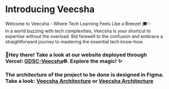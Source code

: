 <h1>Introducing Veecsha</h1>
<p>Welcome to Veecsha - Where Tech Learning Feels Like a Breeze! 🎓✨<br>
In a world buzzing with tech complexities, Veecsha is your shortcut to expertise without the overload. Bid farewell to the confusion and embrace a straightforward journey to mastering the essential tech know-how.</p>
<h3>🚀Hey there! Take a look at our website deployed through Vercel: <a href="https://veecsha.vercel.app/" >GDSC-Veecsha</a>🌐. Explore the magic! ✨</h3>
<h3>The architecture of the project to be done is designed in Figma. Take a look: <a href="https://www.figma.com/file/NIbvqKwJvp1lJg5BMpJM13/Architecture?type=whiteboard&node-id=1%3A2&t=K44dPOtgngTlLtCO-1" >Veecsha Architecture</a> or <a href="https://www.figma.com/embed?embed_host=share&url=https%3A%2F%2Fwww.figma.com%2Ffile%2FNIbvqKwJvp1lJg5BMpJM13%2FArchitecture%3Ftype%3Dwhiteboard%26node-id%3D1%253A2%26t%3DK44dPOtgngTlLtCO-1">Veecsha Architecture</a> </h3>
